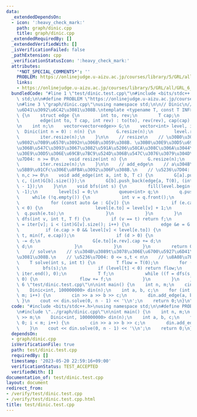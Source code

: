 ```yaml
---
data:
  _extendedDependsOn:
  - icon: ':heavy_check_mark:'
    path: graph/dinic.cpp
    title: graph/dinic.cpp
  _extendedRequiredBy: []
  _extendedVerifiedWith: []
  _isVerificationFailed: false
  _pathExtension: cpp
  _verificationStatusIcon: ':heavy_check_mark:'
  attributes:
    '*NOT_SPECIAL_COMMENTS*': ''
    PROBLEM: https://onlinejudge.u-aizu.ac.jp/courses/library/5/GRL/all/GRL_6_A
    links:
    - https://onlinejudge.u-aizu.ac.jp/courses/library/5/GRL/all/GRL_6_A
  bundledCode: "#line 1 \"test/dinic.test.cpp\"\n#include <bits/stdc++.h>\nusing namespace\
    \ std;\n\n#define PROBLEM \"https://onlinejudge.u-aizu.ac.jp/courses/library/5/GRL/all/GRL_6_A\"\
    \n#line 3 \"graph/dinic.cpp\"\nusing namespace std;\n\n// Dinic\n// \u6700\u5927\
    \u6D41\u3092\u6C42\u3081\u308B.\ntemplate <typename T, const T INF>\nstruct Dinic\
    \ {\n    struct edge {\n        int to, rev;\n        T cap;\n        edge() {}\n\
    \        edge(int to, T cap, int rev) : to(to), rev(rev), cap(cap) {}\n    };\n\
    \n    int n;\n    vector<vector<edge>> G;\n    vector<int> level, iter;\n\n  \
    \  Dinic(int n = 0) : n(n) {\n        G.resize(n);\n        level.resize(n);\n\
    \        iter.resize(n);\n    }\n\n    // resize\n    // \u30B0\u30E9\u30D5\u306E\
    \u9802\u70B9\u6570\u3092n\u306B\u3059\u308B. \u30B0\u30E9\u30D5\u69CB\u7BC9\u5F8C\
    \u306B\u547C\u3093\u3067\u3082\u591A\u5206\u58CA\u308C\u306A\u3044\u304C, \u30B0\
    \u30E9\u30D5\u306E\u69CB\u7BC9\u524D\u306B\u547C\u3076\u3079\u304D\n    // \u5236\
    \u7D04: n >= 0\n    void resize(int n) {\n        G.resize(n);\n        level.resize(n);\n\
    \        iter.resize(n);\n    }\n\n    // add_edge\n    // a\u304B\u3089b\u3078\
    \u5BB9\u91CFc\u306E\u8FBA\u3092\u306F\u308B.\n    // \u5236\u7D04: 0 <= a,b <\
    \ n,c >= 0\n    void add_edge(int a, int b, T c) {\n        G[a].push_back(edge{b,\
    \ c, (int)G[b].size()});\n        G[b].push_back(edge{a, T(0), (int)G[a].size()\
    \ - 1});\n    }\n\n    void bfs(int s) {\n        fill(level.begin(), level.end(),\
    \ -1);\n        level[s] = 0;\n        queue<int> q;\n        q.push(s);\n   \
    \     while (!q.empty()) {\n            int v = q.front();\n            q.pop();\n\
    \            for (const auto &e : G[v]) {\n                if (e.cap > 0 && level[e.to]\
    \ < 0) {\n                    level[e.to] = level[v] + 1;\n                  \
    \  q.push(e.to);\n                }\n            }\n        }\n    }\n\n    T\
    \ dfs(int v, int t, T f) {\n        if (v == t) return f;\n        for (int &i\
    \ = iter[v]; i < (int)G[v].size(); i++) {\n            edge &e = G[v][i];\n  \
    \          if (e.cap > 0 && level[v] < level[e.to]) {\n                T d = dfs(e.to,\
    \ t, min(f, e.cap));\n                if (d > 0) {\n                    e.cap\
    \ -= d;\n                    G[e.to][e.rev].cap += d;\n                    return\
    \ d;\n                }\n            }\n        }\n        return 0;\n    }\n\n\
    \    // solve\n    // s\u304B\u3089t\u3078\u306E\u6700\u5927\u6D41\u3092\u6C42\
    \u3081\u308B.\n    // \u5236\u7D04: 0 <= s,t < n\n    // \u8A08\u7B97\u91CF: O(|V|^2|E|)\n\
    \    T solve(int s, int t) {\n        T flow = T(0);\n        for (;;) {\n   \
    \         bfs(s);\n            if (level[t] < 0) return flow;\n            fill(iter.begin(),\
    \ iter.end(), 0);\n            T f;\n            while ((f = dfs(s, t, INF)) >\
    \ 0) {\n                flow += f;\n            }\n        }\n    }\n};\n#line\
    \ 6 \"test/dinic.test.cpp\"\n\nint main() {\n    int n, m;\n    cin >> n >> m;\n\
    \    Dinic<int, 100000000> din(n);\n    int a, b, c;\n    for (int i = 0; i <\
    \ m; i++) {\n        cin >> a >> b >> c;\n        din.add_edge(a, b, c);\n   \
    \ }\n    cout << din.solve(0, n - 1) << '\\n';\n    return 0;\n}\n"
  code: "#include <bits/stdc++.h>\nusing namespace std;\n\n#define PROBLEM \"https://onlinejudge.u-aizu.ac.jp/courses/library/5/GRL/all/GRL_6_A\"\
    \n#include \"../graph/dinic.cpp\"\n\nint main() {\n    int n, m;\n    cin >> n\
    \ >> m;\n    Dinic<int, 100000000> din(n);\n    int a, b, c;\n    for (int i =\
    \ 0; i < m; i++) {\n        cin >> a >> b >> c;\n        din.add_edge(a, b, c);\n\
    \    }\n    cout << din.solve(0, n - 1) << '\\n';\n    return 0;\n}"
  dependsOn:
  - graph/dinic.cpp
  isVerificationFile: true
  path: test/dinic.test.cpp
  requiredBy: []
  timestamp: '2023-05-20 22:59:16+09:00'
  verificationStatus: TEST_ACCEPTED
  verifiedWith: []
documentation_of: test/dinic.test.cpp
layout: document
redirect_from:
- /verify/test/dinic.test.cpp
- /verify/test/dinic.test.cpp.html
title: test/dinic.test.cpp
---
```

